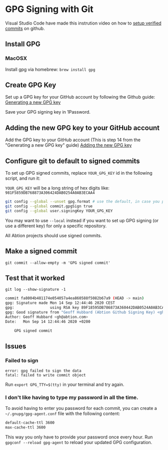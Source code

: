 # GPG Signing with Git

Visual Studio Code have made this instrution video on how to [setup verified commits](https://youtube.com/shorts/oIGzfvBb6Hk) on github.

## Install GPG
### MacOSX
Install gpg via homebrew: `brew install gpg`

## Create GPG Key

Set up a GPG key for your GitHub account by following the Github guide:
[Generating a new GPG key](https://docs.github.com/en/github/authenticating-to-github/generating-a-new-gpg-key)

Save your GPG signing key in 1Password.

## Adding the new GPG key to your GitHub account

Add the GPG key to your GitHub account (This is step 14 from the "Generating a new GPG key" guide)
[Adding the new GPG key](https://docs.github.com/en/github/authenticating-to-github/adding-a-new-gpg-key-to-your-github-account)

## Configure git to default to signed commits

To set up GPG signed commits, replace `YOUR_GPG_KEY` id in the following script, and run it:

`YOUR_GPG_KEY` will be a long string of hex digits like: `981F5859DB768873A306424DAB0254A0AB3ECAA4`

```sh
git config --global --unset gpg.format # use the default, in case you previously set it to `ssh`
git config --global commit.gpgSign true
git config --global user.signingKey YOUR_GPG_KEY
```

You may want to use `--local` instead if you want to set up GPG signing (or use a different key) 
for only a specific repository. 

All Abtion projects should use signed commits.


## Make a signed commit

`git commit --allow-empty -m 'GPG signed commit'`

## Test that it worked


`git log --show-signature -1`

```sh
commit fa8004b481174e054057a4ea860588f5082b67a9 (HEAD -> main)
gpg: Signature made Mon 14 Sep 12:44:46 2020 CEST
gpg:                using RSA key 89F18595DB786873A360442DAB0524A0AB3CAE4A
gpg: Good signature from "Geoff Hubbard (Abtion Github Signing Key) <gh@abtion.com>" [ultimate]
Author: Geoff Hubbard <gh@abtion.com>
Date:   Mon Sep 14 12:44:46 2020 +0200

    GPG signed commit
```



## Issues

### Failed to sign
```
error: gpg failed to sign the data
fatal: failed to write commit object
```

Run `export GPG_TTY=$(tty)` in your terminal and try again.


### I don't like having to type my password in all the time.

To avoid having to enter you password for each commit, you can create a
`~/.gnupg/gpg-agent.conf` file with the following content:

```sh
default-cache-ttl 3600
max-cache-ttl 3600
```

This way you only have to provide your password once every hour.
Run `gpgconf --reload gpg-agent` to reload your updated GPG configuration.


